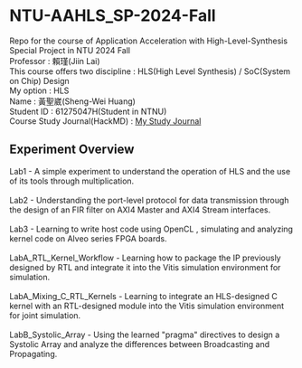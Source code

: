 # NTU-AAHLS_SP-2024-Fall
Repo for the course of Application Acceleration with High-Level-Synthesis Special Project in NTU 2024 Fall  <br />
Professor : 賴瑾(Jiin Lai) <br />
This course offers two discipline : HLS(High Level Synthesis) / SoC(System on Chip) Design <br />
My option : HLS <br />
Name : 黃聖崴(Sheng-Wei Huang)  <br />
Student ID : 61275047H(Student in NTNU) <br />
Course Study Journal(HackMD) : [My Study Journal](https://hackmd.io/6AQMizsjS-eXy9o0s7xgsw)

## Experiment Overview
Lab1 - A simple experiment to understand the operation of HLS and the use of its tools through multiplication. <br /> <br />
Lab2 - Understanding the port-level protocol for data transmission through the design of an FIR filter on AXI4 Master and AXI4 Stream interfaces. <br /> <br />
Lab3 - Learning to write host code using OpenCL , simulating and analyzing kernel code on Alveo series FPGA boards. <br /> <br />
LabA_RTL_Kernel_Workflow - Learning how to package the IP previously designed by RTL and integrate it into the Vitis simulation environment for simulation. <br /> <br />
LabA_Mixing_C_RTL_Kernels - Learning to integrate an HLS-designed C kernel with an RTL-designed module into the Vitis simulation environment for joint simulation. <br /> <br />
LabB_Systolic_Array - Using the learned "pragma" directives to design a Systolic Array and analyze the differences between Broadcasting and Propagating. <br /> <br />
